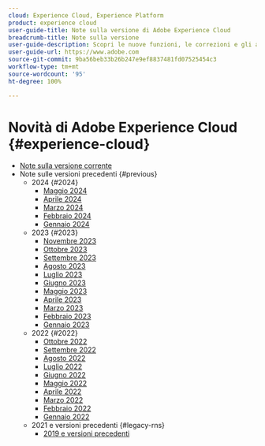 ```yaml
---
cloud: Experience Cloud, Experience Platform
product: experience cloud
user-guide-title: Note sulla versione di Adobe Experience Cloud
breadcrumb-title: Note sulla versione
user-guide-description: Scopri le nuove funzioni, le correzioni e gli avvisi importanti di Adobe Experience Cloud ed Experience Platform.
user-guide-url: https://www.adobe.com
source-git-commit: 9ba56beb33b26b247e9ef8837481fd07525454c3
workflow-type: tm+mt
source-wordcount: '95'
ht-degree: 100%

---
```



# Novità di Adobe Experience Cloud {#experience-cloud}

+ [Note sulla versione corrente](current.md)
+ Note sulle versioni precedenti {#previous}
   + 2024 {#2024}
      + [Maggio 2024](c-legacy-releases/2024/05152024.md)
      + [Aprile 2024](c-legacy-releases/2024/04172024.md)
      + [Marzo 2024](c-legacy-releases/2024/03132024.md)
      + [Febbraio 2024](c-legacy-releases/2024/02142024.md)
      + [Gennaio 2024](c-legacy-releases/2024/01112024.md)
   + 2023 {#2023}
      + [Novembre 2023](c-legacy-releases/2023/10252023.md)
      + [Ottobre 2023](c-legacy-releases/2023/10042023.md)
      + [Settembre 2023](c-legacy-releases/2023/09132023.md)
      + [Agosto 2023](c-legacy-releases/2023/08092023.md)
      + [Luglio 2023](c-legacy-releases/2023/07122023.md)
      + [Giugno 2023](c-legacy-releases/2023/06072023.md)
      + [Maggio 2023](c-legacy-releases/2023/05102023.md)
      + [Aprile 2023](c-legacy-releases/2023/04122023.md)
      + [Marzo 2023](c-legacy-releases/2023/03082023.md)
      + [Febbraio 2023](c-legacy-releases/2023/02082023.md)
      + [Gennaio 2023](c-legacy-releases/2023/01112023.md)
   + 2022 {#2022}
      + [Ottobre 2022](c-legacy-releases/2022/10052022.md)
      + [Settembre 2022](c-legacy-releases/2022/09072022.md)
      + [Agosto 2022](c-legacy-releases/2022/08172022.md)
      + [Luglio 2022](c-legacy-releases/2022/07202022.md)
      + [Giugno 2022](c-legacy-releases/2022/06152022.md)
      + [Maggio 2022](c-legacy-releases/2022/05182022.md)
      + [Aprile 2022](c-legacy-releases/2022/04202022.md)
      + [Marzo 2022](c-legacy-releases/2022/03232022.md)
      + [Febbraio 2022](c-legacy-releases/2022/02162022.md)
      + [Gennaio 2022](c-legacy-releases/2022/01192022.md)
   + 2021 e versioni precedenti {#legacy-rns}
      + [2019 e versioni precedenti](c-legacy-releases/2022-earlier.md)